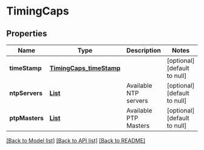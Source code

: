 # TimingCaps
## Properties

Name | Type | Description | Notes
------------ | ------------- | ------------- | -------------
**timeStamp** | [**TimingCaps_timeStamp**](TimingCaps_timeStamp.md) |  | [optional] [default to null]
**ntpServers** | [**List**](TimingCaps_ntpServers.md) | Available NTP servers | [optional] [default to null]
**ptpMasters** | [**List**](TimingCaps_ptpMasters.md) | Available PTP Masters | [optional] [default to null]

[[Back to Model list]](../README.md#documentation-for-models) [[Back to API list]](../README.md#documentation-for-api-endpoints) [[Back to README]](../README.md)


